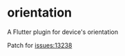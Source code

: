 # orientation

A Flutter plugin for device&#x27;s orientation

Patch for [issues:13238](https://github.com/flutter/flutter/issues/13238)